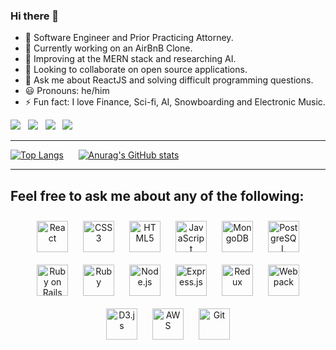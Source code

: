 ### Hi there 👋

- :necktie: Software Engineer and Prior Practicing Attorney.
- :house_with_garden: Currently working on an AirBnB Clone.
- 🌱 Improving at the MERN stack and researching AI. 
- 👯 Looking to collaborate on open source applications. 
- 💬 Ask me about ReactJS and solving difficult programming questions. 
- :smiley: Pronouns: he/him
- ⚡ Fun fact: I love Finance, Sci-fi, AI, Snowboarding and Electronic Music. 

<a href="https://www.justindiner.com/"><img src="https://img.shields.io/badge/Portfolio-343434?style=for-the-badge&logo=circleci&logoColor=white" /></a> &nbsp; <a href="https://www.linkedin.com/in/justin-diner/"><img src="https://img.shields.io/badge/LinkedIn-0077B5?style=for-the-badge&logo=linkedin&logoColor=white&count_private=true" /></a> &nbsp; <a href="https://leetcode.com/dinerj/"><img src="https://img.shields.io/badge/-LeetCode-FFA116?style=for-the-badge&logo=LeetCode&logoColor=black"/></a> &nbsp; <a href="https://twitter.com/IntoCode"><img src="https://img.shields.io/badge/Twitter-1DA1F2?style=for-the-badge&logo=twitter&logoColor=white"/></a>

---
[![Top Langs](https://github-readme-stats.vercel.app/api/top-langs/?username=Justin-Diner&size_weight=0.5&count_weight=0.5)](https://github.com/anuraghazra/github-readme-stats)&nbsp; &nbsp; &nbsp; [![Anurag's GitHub stats](https://github-readme-stats.vercel.app/api?username=Justin-Diner&hide=stars)](https://github.com/anuraghazra/github-readme-stats)       

---

## Feel free to ask me about any of the following: 

<div align="center">  
<a href="https://reactjs.org/" target="_blank"><img style="margin: 10px" src="https://profilinator.rishav.dev/skills-assets/react-original-wordmark.svg" alt="React" height="50" /></a>  
<a href="https://www.w3schools.com/css/" target="_blank"><img style="margin: 10px" src="https://profilinator.rishav.dev/skills-assets/css3-original-wordmark.svg" alt="CSS3" height="50" /></a>  
<a href="https://en.wikipedia.org/wiki/HTML5" target="_blank"><img style="margin: 10px" src="https://profilinator.rishav.dev/skills-assets/html5-original-wordmark.svg" alt="HTML5" height="50" /></a>  
<a href="https://www.javascript.com/" target="_blank"><img style="margin: 10px" src="https://profilinator.rishav.dev/skills-assets/javascript-original.svg" alt="JavaScript" height="50" /></a>  
<a href="https://www.mongodb.com/" target="_blank"><img style="margin: 10px" src="https://profilinator.rishav.dev/skills-assets/mongodb-original-wordmark.svg" alt="MongoDB" height="50" /></a>  
<a href="https://www.postgresql.org/" target="_blank"><img style="margin: 10px" src="https://profilinator.rishav.dev/skills-assets/postgresql-original-wordmark.svg" alt="PostgreSQL" height="50" /></a>  
<a href="https://rubyonrails.org/" target="_blank"><img style="margin: 10px" src="https://profilinator.rishav.dev/skills-assets/rails-original-wordmark.svg" alt="Ruby on Rails" height="50" /></a>  
<a href="https://www.ruby-lang.org/en/" target="_blank"><img style="margin: 10px" src="https://profilinator.rishav.dev/skills-assets/ruby-original-wordmark.svg" alt="Ruby" height="50" /></a>  
<a href="https://nodejs.org/" target="_blank"><img style="margin: 10px" src="https://profilinator.rishav.dev/skills-assets/nodejs-original-wordmark.svg" alt="Node.js" height="50" /></a>  
<a href="https://expressjs.com/" target="_blank"><img style="margin: 10px" src="https://profilinator.rishav.dev/skills-assets/express-original-wordmark.svg" alt="Express.js" height="50" /></a>  
<a href="https://redux.js.org/" target="_blank"><img style="margin: 10px" src="https://profilinator.rishav.dev/skills-assets/redux-original.svg" alt="Redux" height="50" /></a>
<a href="https://webpack.js.org/" target="_blank"><img style="margin: 10px" src="https://profilinator.rishav.dev/skills-assets/webpack-original.svg" alt="Webpack" height="50" /></a>  
<a href="https://d3js.org/" target="_blank"><img style="margin: 10px" src="https://profilinator.rishav.dev/skills-assets/d3js-original.svg" alt="D3.js" height="50" /></a>  
<a href="https://aws.amazon.com/" target="_blank"><img style="margin: 10px" src="https://profilinator.rishav.dev/skills-assets/amazonwebservices-original-wordmark.svg" alt="AWS" height="50" /></a>  
<a href="https://github.com/" target="_blank"><img style="margin: 10px" src="https://profilinator.rishav.dev/skills-assets/git-scm-icon.svg" alt="Git" height="50" /></a>  
</div>
